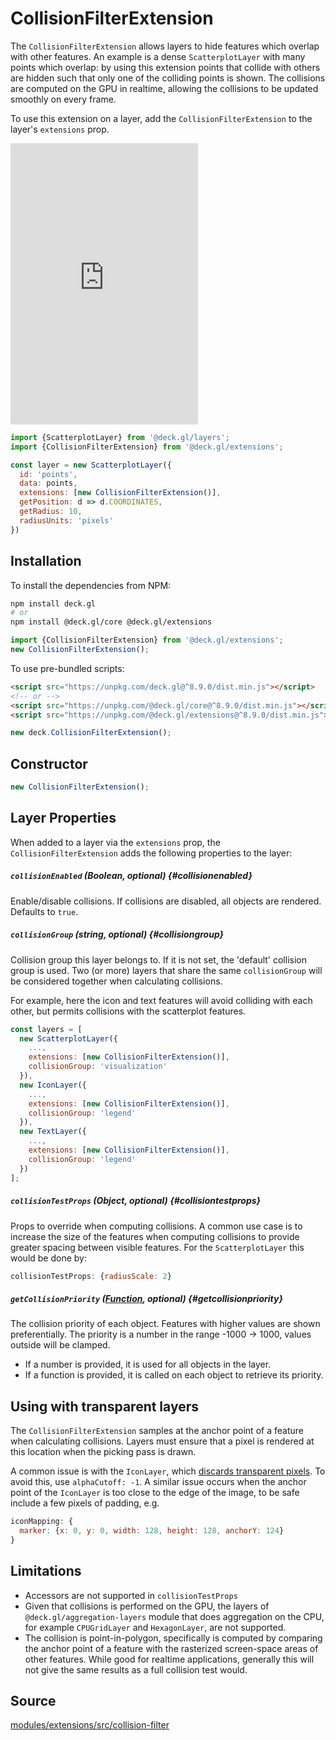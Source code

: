 
# CollisionFilterExtension

The `CollisionFilterExtension` allows layers to hide features which overlap with other features. An example is a dense `ScatterplotLayer` with many points which overlap: by using this extension points that collide with others are hidden such that only one of the colliding points is shown. The collisions are computed on the GPU in realtime, allowing the collisions to be updated smoothly on every frame.

To use this extension on a layer, add the `CollisionFilterExtension` to the layer's `extensions` prop.

<div style={{position:'relative',height:450}}></div>
<div style={{position:'absolute',transform:'translateY(-450px)',paddingLeft:'inherit',paddingRight:'inherit',left:0,right:0}}>
  <iframe height="450" style={{width: '100%'}} scrolling="no" title="deck.gl CollideExtension" src="https://codepen.io/vis-gl/embed/oNPXXzm?height=450&theme-id=light&default-tab=result" frameborder="no" loading="lazy" allowtransparency="true" allowfullscreen="true">
    See the Pen <a href='https://codepen.io/vis-gl/pen/oNPXXzm'>deck.gl CollideExtension</a> by vis.gl
    (<a href='https://codepen.io/vis-gl'>@vis-gl</a>) on <a href='https://codepen.io'>CodePen</a>.
  </iframe>
</div>


```js
import {ScatterplotLayer} from '@deck.gl/layers';
import {CollisionFilterExtension} from '@deck.gl/extensions';

const layer = new ScatterplotLayer({
  id: 'points',
  data: points,
  extensions: [new CollisionFilterExtension()],
  getPosition: d => d.COORDINATES,
  getRadius: 10,
  radiusUnits: 'pixels'
})
```

## Installation

To install the dependencies from NPM:

```bash
npm install deck.gl
# or
npm install @deck.gl/core @deck.gl/extensions
```

```js
import {CollisionFilterExtension} from '@deck.gl/extensions';
new CollisionFilterExtension();
```

To use pre-bundled scripts:

```html
<script src="https://unpkg.com/deck.gl@^8.9.0/dist.min.js"></script>
<!-- or -->
<script src="https://unpkg.com/@deck.gl/core@^8.9.0/dist.min.js"></script>
<script src="https://unpkg.com/@deck.gl/extensions@^8.9.0/dist.min.js"></script>
```

```js
new deck.CollisionFilterExtension();
```

## Constructor

```js
new CollisionFilterExtension();
```

## Layer Properties

When added to a layer via the `extensions` prop, the `CollisionFilterExtension` adds the following properties to the layer:

##### `collisionEnabled` (Boolean, optional) {#collisionenabled}

Enable/disable collisions. If collisions are disabled, all objects are rendered. Defaults to `true`.

##### `collisionGroup` (string, optional) {#collisiongroup}

Collision group this layer belongs to. If it is not set, the 'default' collision group is used. Two (or more) layers that share the same `collisionGroup` will be considered together when calculating collisions.

For example, here the icon and text features will avoid colliding with each other, but permits collisions with the scatterplot features.

```js
const layers = [
  new ScatterplotLayer({
    ...,
    extensions: [new CollisionFilterExtension()],
    collisionGroup: 'visualization'
  }),
  new IconLayer({
    ...,
    extensions: [new CollisionFilterExtension()],
    collisionGroup: 'legend'
  }),
  new TextLayer({
    ...,
    extensions: [new CollisionFilterExtension()],
    collisionGroup: 'legend'
  })
];
  ```

##### `collisionTestProps` (Object, optional) {#collisiontestprops}

Props to override when computing collisions. A common use case is to increase the size of the features when computing collisions to provide greater spacing between visible features. For the `ScatterplotLayer` this would be done by:

```js
collisionTestProps: {radiusScale: 2}
```

##### `getCollisionPriority` ([Function](../../developer-guide/using-layers.md#accessors), optional) {#getcollisionpriority}

The collision priority of each object. Features with higher values are shown preferentially.
The priority is a number in the range -1000 -> 1000, values outside will be clamped. 

* If a number is provided, it is used for all objects in the layer.
* If a function is provided, it is called on each object to retrieve its priority.

## Using with transparent layers

The `CollisionFilterExtension` samples at the anchor point of a feature when calculating collisions. Layers must ensure that a pixel is rendered at this location when the picking pass is drawn.

A common issue is with the `IconLayer`, which [discards transparent pixels](https://deck.gl/docs/api-reference/layers/icon-layer#alphacutoff). To avoid this, use `alphaCutoff: -1`. A similar issue occurs when the anchor point of the `IconLayer` is too close to the edge of the image, to be safe include a few pixels of padding, e.g.

```js
iconMapping: {
  marker: {x: 0, y: 0, width: 128, height: 128, anchorY: 124}
}
```

## Limitations

- Accessors are not supported in `collisionTestProps`
- Given that collisions is performed on the GPU, the layers of `@deck.gl/aggregation-layers` module that does aggregation on the CPU, for example `CPUGridLayer` and `HexagonLayer`, are not supported.
- The collision is point-in-polygon, specifically is computed by comparing the anchor point of a feature with the rasterized screen-space areas of other features. While good for realtime applications, generally this will not give the same results as a full collision test would.

## Source

[modules/extensions/src/collision-filter](https://github.com/visgl/deck.gl/tree/8.9-release/modules/extensions/src/collision-filter)
